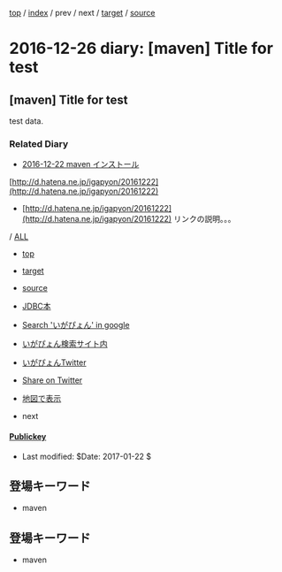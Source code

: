 [top](../../../index.html) 
 / [index](https://igapyon.github.io/diary/2016/index.html) 
 / prev 
 / next 
 / [target](https://igapyon.github.io/diary/test/data/hatena/ig161226.html) 
 / [source](https://github.com/igapyon/diary/blob/gh-pages/test/data/hatena/ig161226.html.src.md) 

2016-12-26 diary: [maven] Title for test
===================================


## [maven] Title for test

test data.


### Related Diary


* [2016-12-22 maven インストール](https://igapyon.github.io/diary/2016/ig161222.html)

[http://d.hatena.ne.jp/igapyon/20161222](http://d.hatena.ne.jp/igapyon/20161222)

* [http://d.hatena.ne.jp/igapyon/20161222](http://d.hatena.ne.jp/igapyon/20161222) リンクの説明。。。


/ [ALL](../../../idxall.html)


* [top](../../../index.html)
* [target](https://igapyon.github.io/diary/test/data/hatena/ig161226.html)
* [source](https://github.com/igapyon/diary/blob/gh-pages/test/data/hatena/ig161226.html.src.md)
* [JDBC本](https://www.amazon.co.jp/exec/obidos/ASIN/4839913935/igapyondiary-22)
* [Search 'いがぴょん' in google](https://www.google.co.jp/#pws=0&q=%E3%81%84%E3%81%8C%E3%81%B4%E3%82%87%E3%82%93)
* [いがぴょん検索サイト内](https://www.google.co.jp/#pws=0&q=site:https%3A%2F%2Figapyon.github.io%2Fdiary%2F+%E3%81%84%E3%81%8C%E3%81%B4%E3%82%87%E3%82%93)
* [いがぴょんTwitter](https://twitter.com/search?q=%23%E4%BC%8A%E8%B3%80%E6%95%8F%E6%A8%B9)
* [Share on Twitter](https://twitter.com/intent/tweet?hashtags=%E3%81%84%E3%81%8C%E3%81%B4%E3%82%87%E3%82%93&text=%5Bmaven%5D+Title+for+test&url=https%3A%2F%2Figapyon.github.io%2Fdiary%2Ftest%2Fdata%2Fhatena%2Fig161226.html)
* [地図で表示](https://openstreetmap.jp/map#zoom=17&lat=35.6722478&lon=139.7214164&layers=00BFF)

* next

#### [Publickey](http://www.publickey1.jp/)





* Last modified: $Date: 2017-01-22 $


## 登場キーワード

* maven


## 登場キーワード

* maven


